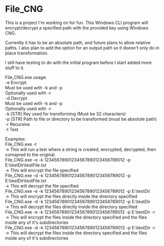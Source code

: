 # File_CNG

This is a project I'm working on for fun. This Windows CLI program will encrypt/decrypt a specified path with the provided key using Windows CNG. 

Currently it has to be an absolute path, and future plans to allow relative paths. I also plan to add the option for an output path so it doesn't only do in place transformation.

I still have testing to do with the initial program before I start added more stuff to it.

File_CNG.exe usage:  
	-e               Encrypt  
	                   Must be used with -k and -p  
	                   Optionally used with -r  
	-d               Decrypt  
	                   Must be used with -k and -p  
	                   Optionally used with -r  
	-k [STR]         Key used for transforming (Must be 32 characters)  
	-p [STR]         Path to file or directory to be transformed (must be absolute path)  
	-r               Recursive  
	-t               Test  

Examples:  
  File_CNG.exe -t  
    -> This will run a test where a string is created, encrypted, decrypted, then comapred to the original.  
  File_CNG.exe -e -k 12345678901234567890123456789012 -p E:\testDir\testFile.txt  
    -> This will encrypt the file specified  
  File_CNG.exe -d -k 12345678901234567890123456789012 -p E:\testDir\testFile.txt  
    -> This will decrypt the file specified  
  File_CNG.exe -e -k 12345678901234567890123456789012 -p E:\testDir  
    -> This will encrypt the files directly inside the directory specified  
  File_CNG.exe -d -k 12345678901234567890123456789012 -p E:\testDir  
    -> This will decrypt the files directly inside the directory specified  
  File_CNG.exe -e -k 12345678901234567890123456789012 -p E:\testDir -r  
    -> This will encrypt the files inside the directory specified and the files inside any of it's subdirectories  
  File_CNG.exe -d -k 12345678901234567890123456789012 -p E:\testDir -r  
    -> This will decrypt the files inside the directory specified and the files inside any of it's subdirectories  
